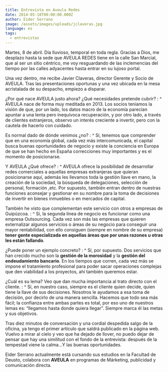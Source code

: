 ```yaml
---
title: Entrevista en Aveula Redes
date: 2014-05-18T00:00:00.000Z
author: Eider Serrano
image: /assets/images/uploads/jclaveras.jpg
language: es
tags:
  - entrevistas
---
```


Martes, 8 de abril. Día lluvioso, temporal en toda regla. Gracias a Dios, me desplazo hasta la sede que AVEULA REDES tiene en la calle San Marcial, que al ser un sitio céntrico, me voy resguardando de las inclemencias del tiempo por las calles adyacentes hasta entrar en su lujoso portal.

Una vez dentro, me recibe Javier Claveras, director Gerente y Socio de AVEULA. Tras las presentaciones oportunas y una vez ubicada en la mesa acristalada de su despacho, empiezo a disparar.

¿Por qué nace AVEULA justo ahora? ¿Qué necesidades pretende cubrir?
: ^
  AVEULA nace de forma muy meditada en 2013.  Los socios teníamos la visión de que, por un lado, los datos macro de la economía parecían apuntar a una lenta pero inequívoca recuperación, y por otro lado, a través de clientes extranjeros, observo un interés creciente a invertir, pero con la cautela de hacerlo con cuidado.

Es normal dado de dónde venimos ¿no?
: ^
  Sí, tenemos que comprender que en una economía global, cada vez más intercomunicada, el capital busca buenas oportunidades de negocio y existe la conciencia en Europa de que se han hecho en España correcciones muy importantes y es el momento de posicionarse.

Y AVEULA ¿Qué ofrece?
: ^
  AVEULA ofrece la posibilidad de desarrollar redes comerciales a aquellas empresas extranjeras que quieran posicionarse aquí, además les llevamos toda la gestión llave en mano, la creación de la sociedad, la búsqueda de delegaciones, selección de personal, formación ,etc. Por supuesto, también entran dentro de nuestras funciones aconsejar y gestionar en su nombre para la toma de decisiones de invertir en bienes inmuebles o en mercados de capital.

También he visto que complementan este servicio con otros a empresas de Guipúzcoa.
: ^
  Si, la segunda línea de negocio es funcionar como una empresa Outsourcing. Cada vez son más las empresas que quieren externalizar algunos servicios o áreas de su negocio para conseguir una mayor rentabilidad, con ello consiguen (siempre en nombre de su empresa) **tener gente especializada en aquellas áreas que por unas razones u otras les están fallando**.

¿Puede poner un ejemplo concreto?
: ^
  Sí, por supuesto. Dos servicios que han crecido mucho son la **gestión de la morosidad** y la **gestión del endeudamiento bancario**. En los tiempos que corren, cada vez más se impone el tratamiento profesional para poder sacar operaciones complejas que den viabilidad a los proyectos, ahí también queremos estar.

¿Cuál es su lema? Veo que dan mucha importancia al trato directo con el cliente.
: ^
  Sí, en nuestro caso, siempre es el cliente quien decide, quien tiene la llave de sus decisiones. Nosotros le ayudamos a esa toma de decisión, por decirlo de una manera sencilla. Hacemos que todo sea más fácil; la confianza entre ambas partes es total, por eso uno de nuestros lemas es: “llegamos hasta donde quiera llegar”. Siempre marca él las metas y sus objetivos.

Tras diez minutos de conversación y una cordial despedida salgo de la oficina, ya tengo el primer artículo que saldrá publicado en la página web. Vuelvo a mirar al cielo y veo que ha dejado de llover, no puedo dejar de pensar que hay una similitud con el fondo de la entrevista: después de la tempestad viene la calma...Y las buenas oportunidades.

Eider Serrano actualmente está cursando sus estudios en la Facultad de Deusto, colabora con **AVEULA** en programas de Márketing, publicidad y comunicación directa.
